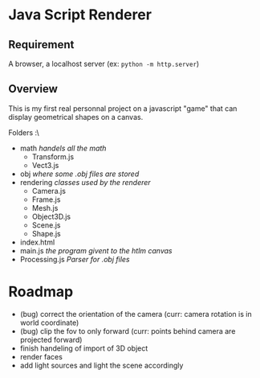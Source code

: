 # Java Script Renderer

## Requirement
A browser, a localhost server (ex: `python -m http.server`)

## Overview
This is my first real personnal project on a javascript "game" that can display geometrical shapes on a canvas. 

Folders :\
  - math            _handels all the math_
    - Transform.js
    - Vect3.js
  - obj             _where some .obj files are stored_
  - rendering       _classes used by the renderer_
    - Camera.js
    - Frame.js
    - Mesh.js
    - Object3D.js
    - Scene.js
    - Shape.js
  - index.html
  - main.js        _the program givent to the htlm canvas_
  - Processing.js  _Parser for .obj files_
  
  # Roadmap
  - (bug) correct the orientation of the camera (curr: camera rotation is in world coordinate)
  - (bug) clip the fov to only forward (curr: points behind camera are projected forward)
  - finish handeling of import of 3D object
  - render faces
  - add light sources and light the scene accordingly
